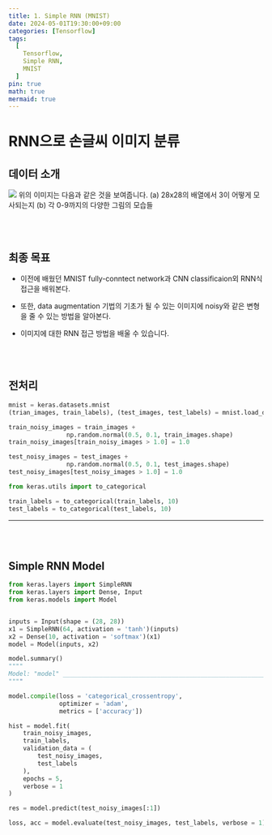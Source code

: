 ```yaml
---
title: 1. Simple RNN (MNIST)
date: 2024-05-01T19:30:00+09:00
categories: [Tensorflow]
tags:
  [
    Tensorflow,
    Simple RNN,
	MNIST
  ]
pin: true
math: true
mermaid: true
---
```


# RNN으로 손글씨 이미지 분류

## 데이터 소개
![](https://tera.dscloud.me:8080/Images/Models/1.Simple_RNN.png)
위의 이미지는 다음과 같은 것을 보여줍니다.
(a) 28x28의 배열에서 3이 어떻게 모사되는지
(b) 각 0-9까지의 다양한 그림의 모습들

<br/>
<br/>

## 최종 목표

- 이전에 배웠던 MNIST fully-conntect network과 CNN classificaion외 RNN식 접근을 배워본다.

- 또한, data augmentation 기법의 기초가 될 수 있는 이미지에 noisy와 같은 변형을 줄 수 있는 방법을 알아본다.

- 이미지에 대한 RNN 접근 방법을 배울 수 있습니다.


<br/>
<br/>

## 전처리
``` python
mnist = keras.datasets.mnist
(trian_images, train_labels), (test_images, test_labels) = mnist.load_data()
```

``` python
train_noisy_images = train_images + 
				np.random.normal(0.5, 0.1, train_images.shape)
train_noisy_images[train_noisy_images > 1.0] = 1.0

test_noisy_images = test_images + 
				np.random.normal(0.5, 0.1, test_images.shape)
test_noisy_images[test_noisy_images > 1.0] = 1.0
```


``` python
from keras.utils import to_categorical

train_labels = to_categorical(train_labels, 10)
test_labels = to_categorical(test_labels, 10)
```
---

<br/>
<br/>

## Simple RNN Model
``` python
from keras.layers import SimpleRNN
from keras.layers import Dense, Input
from keras.models import Model


inputs = Input(shape = (28, 28))
x1 = SimpleRNN(64, activation = 'tanh')(inputs)
x2 = Dense(10, activation = 'softmax')(x1)
model = Model(inputs, x2)
```


```python
model.summary()
""""
Model: "model" _________________________________________________________________ Layer (type) Output Shape Param # ================================================================= input_1 (InputLayer) [(None, 28, 28)] 0 simple_rnn (SimpleRNN) (None, 64) 5952 dense (Dense) (None, 10) 650 ================================================================= Total params: 6602 (25.79 KB) Trainable params: 6602 (25.79 KB) Non-trainable params: 0 (0.00 Byte) _________________________________________________________________
""""
```


``` python
model.compile(loss = 'categorical_crossentropy', 
			  optimizer = 'adam',
			  metrics = ['accuracy'])
```


``` python
hist = model.fit(
	train_noisy_images,
	train_labels,
	validation_data = (
		test_noisy_images, 
		test_labels
	),
	epochs = 5,
	verbose = 1
)
```

``` python
res = model.predict(test_noisy_images[:1])

loss, acc = model.evaluate(test_noisy_images, test_labels, verbose = 1)
```
